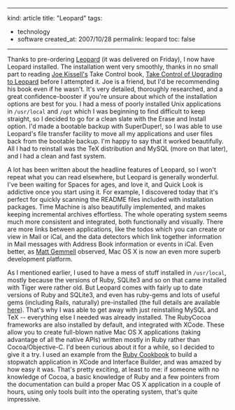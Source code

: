 -----
kind: article
title: "Leopard"
tags:
- technology
- software
created_at: 2007/10/28
permalink: leopard
toc: false
-----

<p>Thanks to pre-ordering <a href="http://www.apple.com/macosx/">Leopard</a> (it was delivered on Friday), I now have Leopard installed. The installation went very smoothly, thanks in no small part to reading <a href="http://alt.cc/jk/">Joe Kissell's</a> Take Control book, <a href="http://www.takecontrolbooks.com/leopard-upgrading.html">Take Control of Upgrading to Leopard</a> before I attempted it. Joe is a friend, but I'd be recommending his book even if he wasn't. It's very detailed, thoroughly researched, and a great confidence-booster if you're unsure about which of the installation options are best for you. I had a mess of poorly installed Unix applications in <code>/usr/local</code> and <code>/opt</code> which I was beginning to find difficult to keep straight, so I decided to go for a clean slate with the Erase and Install option. I'd made a bootable backup with SuperDuper!, so I was able to use Leopard's file transfer facility to move all my applications and user files back from the bootable backup. I'm happy to say that it worked beautifully. All I had to reinstall was the TeX distribution and MySQL (more on that later), and I had a clean and fast system.</p>

<p>A lot has been written about the headline features of Leopard, so I won't repeat what you can read elsewhere, but Leopard is generally wonderful. I've been waiting for Spaces for ages, and love it, and Quick Look is addictive once you start using it. For example, I discovered today that it's perfect for quickly scanning the README files included with installation packages. Time Machine is also beautifully implemented, and makes keeping incremental archives effortless. The whole operating system seems much more consistent and integrated, both functionally and visually. There are more links between applications, like the todos which you can create or view in Mail or iCal, and the data detectors which link together information in Mail messages with Address Book information or events in iCal. Even better, as <a href="http://mattgemmell.com/2007/10/27/mac-os-x-105-leopard">Matt Gemmell</a> observed, Mac OS X is now an even more superb development platform.</p>

<p>As I mentioned earlier, I used to have a mess of stuff installed in <code>/usr/local</code>, mostly because the versions of Ruby, SQLite3 and so on that came installed with Tiger were rather old. But Leopard comes with fairly up to date versions of Ruby and SQLite3, and even has ruby-gems and lots of useful gems (including Rails, naturally) pre-installed (the full details are available <a href="http://trac.macosforge.org/projects/ruby/wiki/WhatsNewInLeopard">here</a>). That's why I was able to get away with just reinstalling MySQL and TeX -- everything else I needed was already installed. The RubyCocoa frameworks are also installed by default, and integrated with XCode. These allow you to create full-blown native Mac OS X applications (taking advantage of all the native APIs) written mostly in Ruby rather than Cocoa/Objective-C. I'd been curious about it for a while, so I decided to give it a try. I used an example from the <a href="http://www.oreilly.com/catalog/rubyckbk/index.html">Ruby Cookbook</a> to build a stopwatch application in XCode and Interface Builder, and was amazed by how easy it was. That's pretty exciting, at least to me: if someone with no knowledge of Cocoa, a basic knowledge of Ruby and a few pointers from the documentation can build a proper Mac OS X application in a couple of hours, using only tools built into the operating system, that's quite impressive.</p>


